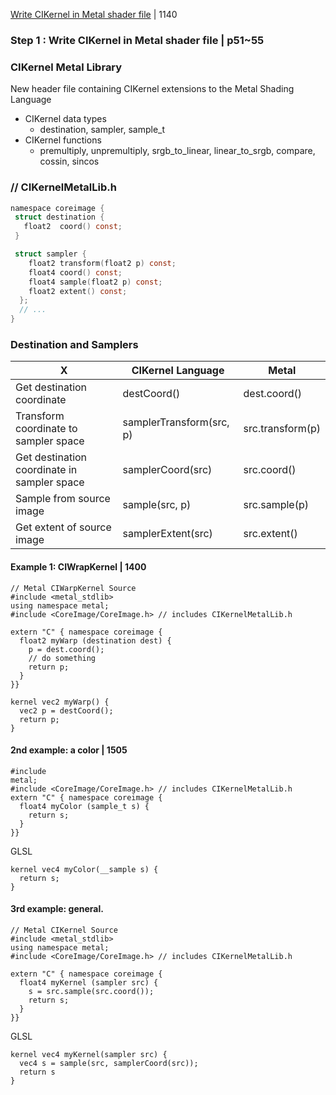 
[Write CIKernel in Metal shader file](2.1-writing-cikernel-in-metal-shader-file.md) | 1140





### Step 1 : Write CIKernel in Metal shader file | p51~55

### CIKernel Metal Library

New header file containing CIKernel extensions to the Metal Shading Language
* CIKernel data types
  * destination, sampler, sample_t
* CIKernel functions
  * premultiply, unpremultiply, srgb_to_linear, linear_to_srgb, compare, cossin, sincos


### // CIKernelMetalLib.h

```c
namespace coreimage {
 struct destination {
   float2  coord() const;
 }

 struct sampler {
    float2 transform(float2 p) const;
    float4 coord() const;
    float4 sample(float2 p) const;
    float2 extent() const;
  };
  // ...
}

```

### Destination and Samplers

X | CIKernel Language | Metal
--|--|--
Get destination coordinate|destCoord()|dest.coord()
Transform coordinate to sampler space|samplerTransform(src, p)| src.transform(p)
Get destination coordinate in sampler space|samplerCoord(src)| src.coord()
Sample from source image|sample(src, p)|src.sample(p)
Get extent of source image|samplerExtent(src)|src.extent()

#### Example 1: CIWrapKernel | 1400

```
// Metal CIWarpKernel Source
#include <metal_stdlib>
using namespace metal;
#include <CoreImage/CoreImage.h> // includes CIKernelMetalLib.h

extern "C" { namespace coreimage {
  float2 myWarp (destination dest) {
    p = dest.coord();
    // do something
    return p;
  }
}}
```

```
kernel vec2 myWarp() {
  vec2 p = destCoord();
  return p;
}

```

#### 2nd example: a color | 1505


```
#include
metal;
#include <CoreImage/CoreImage.h> // includes CIKernelMetalLib.h
extern "C" { namespace coreimage {
  float4 myColor (sample_t s) {
    return s;
  }
}}
```

GLSL

```
kernel vec4 myColor(__sample s) {
  return s;
}
```

#### 3rd example: general.

```
// Metal CIKernel Source
#include <metal_stdlib>
using namespace metal;
#include <CoreImage/CoreImage.h> // includes CIKernelMetalLib.h

extern "C" { namespace coreimage {
  float4 myKernel (sampler src) {
    s = src.sample(src.coord());
    return s;
  }
}}
```

GLSL

```
kernel vec4 myKernel(sampler src) {
  vec4 s = sample(src, samplerCoord(src));
  return s
}
```
